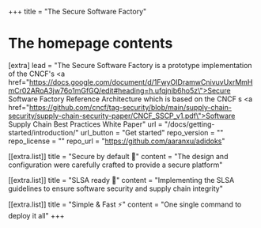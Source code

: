 +++
title = "The Secure Software Factory"


# The homepage contents
[extra]
lead = "The Secure Software Factory is a prototype implementation of the CNCF's <a href=\"https://docs.google.com/document/d/1FwyOIDramwCnivuvUxrMmHmCr02ARoA3jw76o1mGfGQ/edit#heading=h.ufqjnib6ho5z\">Secure Software Factory Reference Architecture</a> which is based on the CNCF s <a href=\"https://github.com/cncf/tag-security/blob/main/supply-chain-security/supply-chain-security-paper/CNCF_SSCP_v1.pdf\">Software Supply Chain Best Practices White Paper</a>"
url = "/docs/getting-started/introduction/"
url_button = "Get started"
repo_version = ""
repo_license = ""
repo_url = "https://github.com/aaranxu/adidoks"

[[extra.list]]
title = "Secure by default 🔐"
content = "The design and configuration were carefully crafted to provide a secure platform"

[[extra.list]]
title = "SLSA ready 💃"
content = "Implementing the SLSA guidelines to ensure software security and supply chain integrity"

[[extra.list]]
title = "Simple & Fast ⚡️"
content = "One single command to deploy it all"
+++
